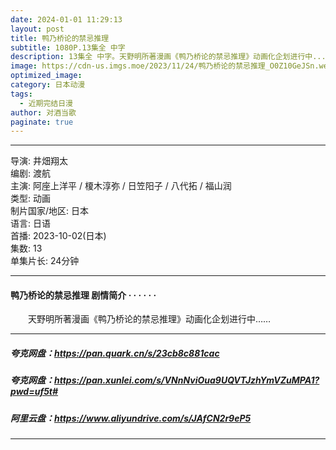 ```yaml
---
date: 2024-01-01 11:29:13
layout: post
title: 鸭乃桥论的禁忌推理
subtitle: 1080P.13集全 中字
description: 13集全 中字。天野明所著漫画《鸭乃桥论的禁忌推理》动画化企划进行中...
image: https://cdn-us.imgs.moe/2023/11/24/鸭乃桥论的禁忌推理_O0Z10GeJSn.webp
optimized_image: 
category: 日本动漫
tags:
  - 近期完结日漫
author: 对酒当歌
paginate: true
---
```


---

导演: 井畑翔太  
编剧: 渡航  
主演: 阿座上洋平 / 榎木淳弥 / 日笠阳子 / 八代拓 / 福山润  
类型: 动画  
制片国家/地区: 日本  
语言: 日语  
首播: 2023-10-02(日本)  
集数: 13  
单集片长: 24分钟  

---

#### 鸭乃桥论的禁忌推理 剧情简介 · · · · · ·

　　天野明所著漫画《鸭乃桥论的禁忌推理》动画化企划进行中……

---

##### 夸克网盘：<https://pan.quark.cn/s/23cb8c881cac>

##### 夸克网盘：<https://pan.xunlei.com/s/VNnNviOua9UQVTJzhYmVZuMPA1?pwd=uf5t#>

##### 阿里云盘：<https://www.aliyundrive.com/s/JAfCN2r9eP5>

---
